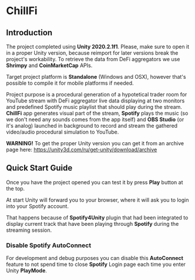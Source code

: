 # ChillFi
 
 ## Introduction
 
 The project completed using **Unity 2020.2.1f1**. Please, make sure to open it in a proper Unity version, because reimport for later versions break the project's workability.
 To retrieve the data from DeFi aggregators we use **Shrimpy** and **CoinMarketCap** APIs.
 
 Target project platform is **Standalone** (Windows and OSX), however that's possible to compile it for mobile platforms if needed.
 
 Project purpose is a procedural generation of a hypotetical trader room for YouTube stream with DeFi aggregator live data displaying at two monitors and predefined Spotify music playlist that should play during the stream.
 **ChillFi** app generates visual part of the stream, **Spotify** plays the music (so we don't need any sounds comes from the app itself) and **OBS Studio** (or it's analog) launched in background to record and stream the gathered video/audio procedural simulation to YouTube.
 
 **WARNING!**
 To get the proper Unity version you can get it from an archive page here: https://unity3d.com/ru/get-unity/download/archive
 
 ## Quick Start Guide
 
 Once you have the project opened you can test it by press **Play** button at the top.
 
 At start Unity will forward you to your browser, where it will ask you to login into your Spotify account.
 
 That happens because of **Spotify4Unity** plugin that had been integrated to display current track that have been playing through **Spotify** during the streaming session.

### Disable Spotify AutoConnect
For development and debug purposes you can disable this **AutoConnect** feature to not spend time to close **Spotify** Login page each time you enter Unity **PlayMode**.
